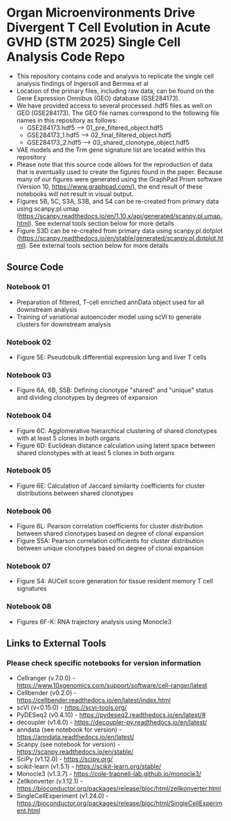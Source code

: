 # Organ Microenvironments Drive Divergent T Cell Evolution in Acute GVHD (STM 2025) Single Cell Analysis Code Repo

* This repository contains code and analysis to replicate the single cell analysis findings of Ingersoll and Bermea et al
* Location of the primary files, including raw data, can be found on the Gene Expression Omnibus (GEO) database (GSE284173).
* We have provided access to several processed .hdf5 files as well on GEO (GSE284173). The GEO file names correspond to the following file names in this repository as follows:
  * GSE284173.hdf5 --> 01_pre_filtered_object.hdf5
  * GSE284173_1.hdf5 --> 02_final_filtered_object.hdf5
  * GSE284173_2.hdf5 --> 03_shared_clonotype_object.hdf5
* VAE models and the Trm gene signature list are located within this repository
* Please note that this source code allows for the reproduction of data that is eventually used to create the figures found in the paper. Because many of our figures were generated using the GraphPad Prism software (Version 10, https://www.graphpad.com/), the end result of these notebooks will not result in visual output. 
* Figures 5B, 5C, S3A, S3B, and S4 can be re-created from primary data using scanpy.pl.umap (https://scanpy.readthedocs.io/en/1.10.x/api/generated/scanpy.pl.umap.html). See external tools section below for more details
* Figure S3D can be re-created from primary data using scanpy.pl.dotplot (https://scanpy.readthedocs.io/en/stable/generated/scanpy.pl.dotplot.html). See external tools section below for more details

## Source Code

### Notebook 01
* Preparation of filtered, T-cell enriched annData object used for all downstream analysis
* Training of variational autoencoder model using scVI to generate clusters for downstream analysis

### Notebook 02
* Figure 5E: Pseudobulk differential expression lung and liver T cells

### Notebook 03
* Figure 6A, 6B, S5B: Defining clonotype "shared" and "unique" status and dividing clonotypes by degrees of expansion

### Notebook 04
* Figure 6C: Agglomerative hierarchical clustering of shared clonotypes with at least 5 clones in both organs
* Figure 6D: Euclidean distance calculation using latent space between shared clonotypes with at least 5 clones in both organs

### Notebook 05
* Figure 6E: Calculation of Jaccard similarity coefficients for cluster distributions between shared clonotypes 

### Notebook 06
* Figure 6L: Pearson correlation coefficients for cluster distribution between shared clonotypes based on degree of clonal expansion
* Figure S5A: Pearson correlation cofficients for cluster distribution between unique clonotypes based on degree of clonal expansion

### Notebook 07
* Figure S4: AUCell score generation for tissue resident memory T cell signatures

### Notebook 08
* Figures 6F-K: RNA trajectory analysis using Monocle3

## Links to External Tools
### Please check specific notebooks for version information
* Cellranger (v.7.0.0) - https://www.10xgenomics.com/support/software/cell-ranger/latest
* Cellbender (v0.2.0) -  https://cellbender.readthedocs.io/en/latest/index.html 
* scVI (v<0.15.0) - https://scvi-tools.org/
* PyDESeq2 (v0.4.10) - https://pydeseq2.readthedocs.io/en/latest/# 
* decoupler (v1.6.0) - https://decoupler-py.readthedocs.io/en/latest/
* anndata (see notebook for version) - https://anndata.readthedocs.io/en/latest/
* Scanpy (see notebook for version) - https://scanpy.readthedocs.io/en/stable/
* SciPy (v1.12.0) - https://scipy.org/
* scikit-learn (v1.5.1) - https://scikit-learn.org/stable/
* Monocle3 (v1.3.7) - https://cole-trapnell-lab.github.io/monocle3/
* Zellkonverter (v.1.12.1) - https://bioconductor.org/packages/release/bioc/html/zellkonverter.html
* SingleCellExperiment (v1.24.0) - https://bioconductor.org/packages/release/bioc/html/SingleCellExperiment.html
